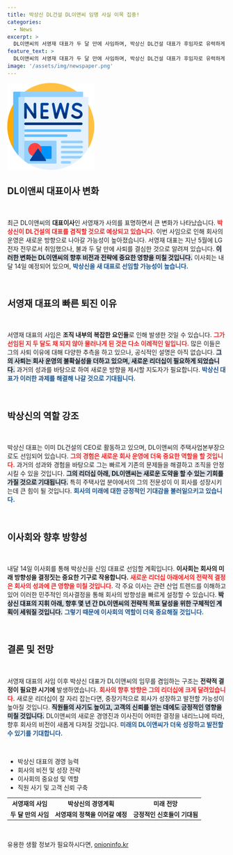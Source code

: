 ```yaml
---
title: 박상신 DL건설 DL이앤씨 임명 사실 이목 집중!
categories:
  - News
excerpt: >
  DL이앤씨의 서영재 대표가 두 달 만에 사임하며, 박상신 DL건설 대표가 후임자로 유력하게 떠오르고 있다. 이사회에서 그의 신임 대표 선임이 확정될 예정이다.
feature_text: >
  DL이앤씨의 서영재 대표가 두 달 만에 사임하며, 박상신 DL건설 대표가 후임자로 유력하게 떠오르고 있다. 이사회에서 그의 신임 대표 선임이 확정될 예정이다.
image: '/assets/img/newspaper.png'
---
```


<p><img src="/assets/img/newspaper.png" alt="kimp 속보" /></p>

<h2 data-ke-size="size26">DL이앤씨 대표이사 변화</h2>

<p data-ke-size="size16">&nbsp;</p>

<p>최근 DL이앤씨의 <b>대표이사</b>인 서영재가 사의를 표명하면서 큰 변화가 나타났습니다. <b><span style="color: #ee2323;">박상신이 DL건설의 대표를 겸직할 것으로 예상되고 있습니다.</span></b> 이번 사임으로 인해 회사의 운영은 새로운 방향으로 나아갈 가능성이 높아졌습니다. 서영재 대표는 지난 5월에 LG전자 전무로서 취임했으나, 불과 두 달 만에 사퇴를 결심한 것으로 알려져 있습니다. <b><span style="background-color: #21538527;">이러한 변화는 DL이앤씨의 향후 비전과 전략에 중요한 영향을 미칠 것입니다.</span></b>  이사회는 내달 14일 예정되어 있으며, <b><span style="color: #1a5490;">박상신을 새 대표로 선임할 가능성이 높습니다.</span></b> </p>

<p data-ke-size="size16">&nbsp;</p>

<h2 data-ke-size="size26">서영재 대표의 빠른 퇴진 이유</h2>

<p data-ke-size="size16">&nbsp;</p>

<p>서영재 대표의 사임은 <b>조직 내부의 복잡한 요인들</b>로 인해 발생한 것일 수 있습니다. <b><span style="color: #ee2323;">그가 선임된 지 두 달도 채 되지 않아 물러나게 된 것은 다소 이례적인 일입니다.</span></b> 많은 이들은 그의 사퇴 이유에 대해 다양한 추측을 하고 있으나, 공식적인 설명은 아직 없습니다. <b><span style="background-color: #21538527;">그의 사퇴는 회사 운영의 불확실성을 더하고 있으며, 새로운 리더십이 필요하게 되었습니다.</span></b> 과거의 성과를 바탕으로 하여 새로운 방향을 제시할 지도자가 필요합니다. <b><span style="color: #1a5490;">박상신 대표가 이러한 과제를 해결해 나갈 것으로 기대됩니다.</span></b> </p>

<p data-ke-size="size16">&nbsp;</p>

<h2 data-ke-size="size26">박상신의 역할 강조</h2>

<p data-ke-size="size16">&nbsp;</p>

<p>박상신 대표는 이미 DL건설의 CEO로 활동하고 있으며, DL이앤씨의 주택사업본부장으로도 선임되어 있습니다. <b><span style="color: #ee2323;">그의 경험은 새로운 회사 운영에 더욱 중요한 역할을 할 것입니다.</span></b> 과거의 성과와 경험을 바탕으로 그는 빠르게 기존의 문제들을 해결하고 조직을 안정시킬 수 있을 것입니다. <b><span style="background-color: #21538527;">그의 리더십 아래, DL이앤씨는 새로운 도약을 할 수 있는 기회를 가질 것으로 기대됩니다.</span></b> 특히 주택사업 분야에서의 그의 전문성이 이 회사를 성장시키는데 큰 힘이 될 것입니다. <b><span style="color: #1a5490;">회사의 미래에 대한 긍정적인 기대감을 불러일으키고 있습니다.</span></b> </p>

<p data-ke-size="size16">&nbsp;</p>

<h2 data-ke-size="size26">이사회와 향후 방향성</h2>

<p data-ke-size="size16">&nbsp;</p>

<p>내달 14일 이사회를 통해 박상신을 신임 대표로 선임할 계획입니다. <b>이사회는 회사의 미래 방향성을 결정짓는 중요한 기구로 작용합니다.</b> <b><span style="color: #ee2323;">새로운 리더십 아래에서의 전략적 결정은 회사의 성과에 큰 영향을 미칠 것입니다.</span></b> 각 주요 이사는 관련 산업 트렌드를 이해하고 있어 이러한 민주적인 의사결정을 통해 회사의 방향성을 빠르게 설정할 수 있습니다. <b><span style="background-color: #21538527;">박상신 대표의 지휘 아래, 향후 몇 년 간 DL이앤씨의 전략적 목표 달성을 위한 구체적인 계획이 세워질 것입니다.</span></b> <b><span style="color: #1a5490;">그렇기 때문에 이사회의 역할이 더욱 중요해질 것입니다.</span></b> </p>

<p data-ke-size="size16">&nbsp;</p>

<h2 data-ke-size="size26">결론 및 전망</h2>

<p data-ke-size="size16">&nbsp;</p>

<p>서영재 대표의 사임 이후 박상신 대표가 DL이앤씨의 임무를 겸임하는 구조는 <b>전략적 결정이 필요한 시기에</b> 발생하였습니다. <b><span style="color: #ee2323;">회사의 향후 방향은 그의 리더십에 크게 달려있습니다.</span></b> 새로운 리더십이 잘 자리 잡는다면, 중장기적으로 회사가 성장하고 발전할 가능성이 높아질 것입니다. <b><span style="background-color: #21538527;">직원들의 사기도 높이고, 고객의 신뢰를 얻는 데에도 긍정적인 영향을 미칠 것입니다.</span></b> DL이앤씨의 새로운 경영진과 이사진이 어떠한 결정을 내리느냐에 따라, 향후 회사의 비전이 새롭게 다져질 것입니다. <b><span style="color: #1a5490;">미래의 DL이앤씨가 더욱 성장하고 발전할 수 있기를 기대합니다.</span></b> </p>

<p data-ke-size="size16">&nbsp;</p>

<ul>
    <li>박상신 대표의 경영 능력</li>
    <li>회사의 비전 및 성장 전략</li>
    <li>이사회의 중요성 및 역할</li>
    <li>직원 사기 및 고객 신뢰 구축</li>
</ul>

<table>
    <tr>
        <td style="text-align: center; height: 17px;"><b>서영재의 사임</b></td>
        <td style="text-align: center; height: 17px;"><b>박상신의 경영계획</b></td>
        <td style="text-align: center; height: 17px;"><b>미래 전망</b></td>
    </tr>
    <tr>
        <td style="text-align: center; height: 17px;"><b>두 달 만의 사임</b></td>
        <td style="text-align: center; height: 17px;"><b>서영재의 정책을 이어갈 예정</b></td>
        <td style="text-align: center; height: 17px;"><b>긍정적인 신호들이 기대됨</b></td>
    </tr>
</table>

<p data-ke-size="size16">&nbsp;</p>
유용한 생활 정보가 필요하시다면, <a href="https://onioninfo.kr" rel="dofollow">onioninfo.kr</a>


